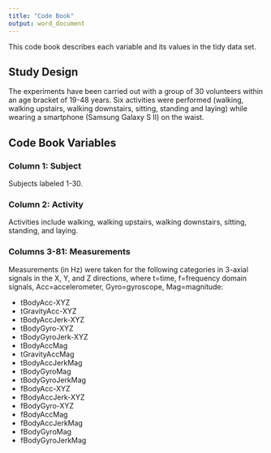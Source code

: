 ```yaml
---
title: "Code Book"
output: word_document
---
```


This code book describes each variable and its values in the tidy data set.


## Study Design
The experiments have been carried out with a group of 30 volunteers within an age bracket of 19-48 years. Six activities were performed (walking, walking upstairs, walking downstairs, sitting, standing and laying) while wearing a smartphone (Samsung Galaxy S II) on the waist. 


## Code Book Variables
### Column 1: Subject
Subjects labeled 1-30.

### Column 2: Activity 
Activities include walking, walking upstairs, walking downstairs, sitting, standing, and laying.

### Columns 3-81: Measurements
Measurements (in Hz) were taken for the following categories in 3-axial signals in the X, Y, and Z directions, where t=time, f=frequency domain signals, Acc=accelerometer, Gyro=gyroscope, Mag=magnitude:  

 + tBodyAcc-XYZ
 + tGravityAcc-XYZ
 + tBodyAccJerk-XYZ
 + tBodyGyro-XYZ
 + tBodyGyroJerk-XYZ
 + tBodyAccMag
 + tGravityAccMag
 + tBodyAccJerkMag
 + tBodyGyroMag
 + tBodyGyroJerkMag
 + fBodyAcc-XYZ
 + fBodyAccJerk-XYZ
 + fBodyGyro-XYZ
 + fBodyAccMag
 + fBodyAccJerkMag
 + fBodyGyroMag
 + fBodyGyroJerkMag
 